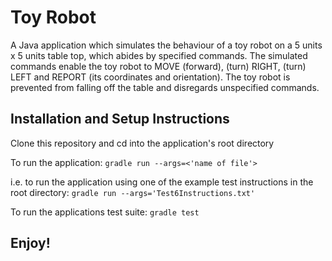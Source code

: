 # Toy Robot

A Java application which simulates the behaviour of a toy robot on a 5 units x 5 units table top, which abides by specified commands. The simulated commands enable the toy robot to MOVE (forward), (turn) RIGHT, (turn) LEFT and REPORT (its coordinates and orientation). The toy robot is prevented from falling off the table and disregards unspecified commands. 

## Installation and Setup Instructions

Clone this repository and cd into the application's root directory

To run the application:
`gradle run --args=<'name of file'>`

i.e. to run the application using one of the example test instructions in the root directory:
`gradle run --args='Test6Instructions.txt'`

To run the applications test suite:
`gradle test`

## Enjoy!